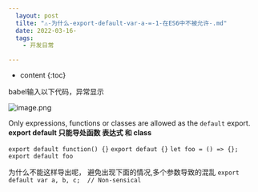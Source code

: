 ```yaml
---
  layout: post
  tilte: "⚠️-为什么-export-default-var-a-=-1-在ES6中不被允许-.md"
  date: 2022-03-16-
  tags: 
    - 开发日常

---
```



* content
{:toc}


babel输入以下代码，异常显示

![image.png](https://upload-images.jianshu.io/upload_images/15312191-eacf86a1250bac4c.png?imageMogr2/auto-orient/strip%7CimageView2/2/w/1240)

Only expressions, functions or classes are allowed as the `default` export.
**export default 只能导处函数 表达式 和 class**

 `
export default function() {}
`
`
export defaut {}
`
`
let foo = () => {};
export default foo
`

为什么不能这样导出呢，
避免出现下面的情况,多个参数导致的混乱
`export default var a, b, c;  // Non-sensical`
